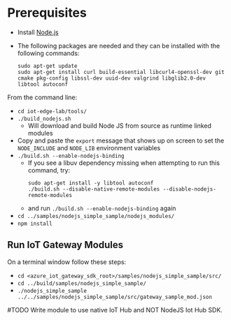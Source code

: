 # Prerequisites
- Install [Node.js](https://nodejs.org/)

- The following packages are needed and they can be installed with the following commands:

    ```
    sudo apt-get update 
    sudo apt-get install curl build-essential libcurl4-openssl-dev git cmake pkg-config libssl-dev uuid-dev valgrind libglib2.0-dev libtool autoconf
    ```

From the command line:
- `cd iot-edge-lab/tools/`
- `./build_nodejs.sh`
  - Will download and build Node JS from source as runtime linked modules
- Copy and paste the `export` message that shows up on screen to set the `NODE_INCLUDE` and `NODE_LIB` environment variables
- `./build.sh --enable-nodejs-binding`
  - If you see a libuv dependency missing when attempting to run this command, try:
    ```
	sudo apt-get install -y libtool autoconf
	./build.sh --disable-native-remote-modules --disable-nodejs-remote-modules
    ```
  - and run `./build.sh --enable-nodejs-binding` again
- `cd ../samples/nodejs_simple_sample/nodejs_modules/`
- `npm install`

## Run IoT Gateway Modules
On a terminal window follow these steps:
- `cd <azure_iot_gateway_sdk_root>/samples/nodejs_simple_sample/src/`
- `cd ../build/samples/nodejs_simple_sample/`
- `./nodejs_simple_sample ../../samples/nodejs_simple_sample/src/gateway_sample_mod.json`

#TODO Write module to use native IoT Hub and NOT NodeJS Iot Hub SDK.
